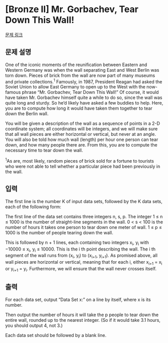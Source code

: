 # [Bronze II] Mr. Gorbachev, Tear Down This Wall!

[문제 링크](https://www.acmicpc.net/problem/11431) 

## 문제 설명

<p>One of the iconic moments of the reunification between Eastern and Western Germany was when the wall separating East and West Berlin was torn down. Pieces of brick from the wall are now part of many museums and private collections.<sup>1</sup> Famously, in 1987, President Reagan had asked the Soviet Union to allow East Germany to open up to the West with the now-famous phrase “Mr. Gorbachev, Tear Down This Wall!” Of course, it would have taken Mr. Gorbachev himself quite a while to do so, since the wall was quite long and sturdy. So he’d likely have asked a few buddies to help. Here, you are to compute how long it would have taken them together to tear down the Berlin wall.</p>

<p>You will be given a description of the wall as a sequence of points in a 2-D coordinate system; all coordinates will be integers, and we will make sure that all wall pieces are either horizontal or vertical, but never at an angle. You will also be told how much wall (length) per hour one person can tear down, and how many people there are. From this, you are to compute the necessary time to tear down the wall.</p>

<p><sup>1</sup>As are, most likely, random pieces of brick sold for a fortune to tourists who were not able to tell whether a particular piece had been previously in the wall.</p>

## 입력 

 <p>The first line is the number K of input data sets, followed by the K data sets, each of the following form:</p>

<p>The first line of the data set contains three integers n, s, p. The integer 1 ≤ n ≤ 1000 is the number of straight-line segments in the wall. 0 < s < 100 is the number of hours it takes one person to tear down one meter of wall. 1 ≤ p ≤ 1000 is the number of people tearing down the wall.</p>

<p>This is followed by n + 1 lines, each containing two integers x<sub>i</sub>, y<sub>i</sub> with −10000 ≤ x<sub>i</sub>, y<sub>i</sub> ≤ 10000. This is the i th point describing the wall. The i th segment of the wall runs from (x<sub>i</sub>, y<sub>i</sub>) to (x<sub>i+1</sub>, y<sub>i+1</sub>). As promised above, all wall pieces are horizontal or vertical, meaning that for each i, either x<sub>i+1</sub> = x<sub>i</sub> or y<sub>i+1</sub> = y<sub>i</sub>. Furthermore, we will ensure that the wall never crosses itself.</p>

## 출력 

 <p>For each data set, output “Data Set x:” on a line by itself, where x is its number.</p>

<p>Then output the number of hours it will take the p people to tear down the entire wall, rounded up to the nearest integer. (So if it would take 3.1 hours, you should output 4, not 3.)</p>

<p>Each data set should be followed by a blank line.</p>

